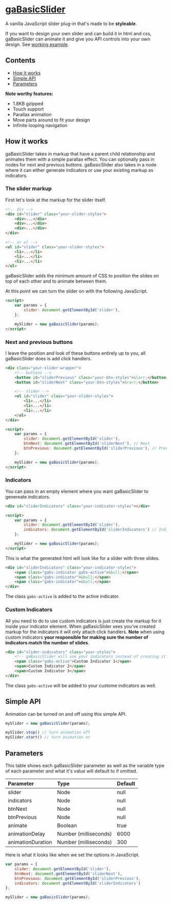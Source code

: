 # [gaBasicSlider](http://gregartist.github.io/ga-basic-slider/)
A vanilla JavaScript slider plug-in that's made to be **styleable**.

If you want to design your own slider and can build it in html and css, gaBasicSlider can animate it and give you API controls into your own design. See [working example](http://gregartist.github.io/ga-basic-slider/).


## Contents
- [How it works](#how-it-works)
- [Simple API](#simple-api)
- [Parameters](#parameters)

**Note worthy features:**

- 1.8KB gzipped
- Touch support
- Parallax animation
- Move parts around to fit your design
- Infinite looping navigation

## How it works

gaBasicSlider takes in markup that have a parent child relationship and animates them with a simple parallax effect. You can optionally pass in nodes for next and previous buttons. gaBasicSlider also takes in a node where it can either generate indicators or use your existing markup as indicators.

### The slider markup

First let's look at the markup for the slider itself.

```html
<!-- div -->
<div id="slider" class="your-slider-styles">
    <div>...</div>
    <div>...</div>
    <div>...</div>
</div>

<!-- or ul -->
<ul id="slider" class="your-slider-styles">
    <li>...</li>
    <li>...</li>
    <li>...</li>
</ul>
```

gaBasicSlider adds the minimum amount of CSS to position the slides on top of each other and to animate between them.

At this point we can turn the slider on with the following JavaScript.

```html
<script>
    var params = {
        slider: document.getElementById('slider'),
    };

    mySlider = new gaBasicSlider(params);
</script>
```

### Next and previous buttons

 I leave the position and look of these buttons entirely up to you, all gaBasicSlider does is add click handlers.

```html
<div class="your-slider-wrapper">
    <!-- buttons -->
    <button id="sliderPrevious" class="your-btn-styles">&larr;</button>
    <button id="sliderNext" class="your-btn-styles">&rarr;</button>

    <!-- slider -->
    <ul id="slider" class="your-slider-styles">
        <li>...</li>
        <li>...</li>
        <li>...</li>
    </ul>
</div>

<script>
    var params = {
        slider: document.getElementById('slider'),
        btnNext: document.getElementById('sliderNext'), // Next
        btnPrevious: document.getElementById('sliderPrevious'), // Previous
    };

    mySlider = new gaBasicSlider(params);
</script>
```

### Indicators

You can pass in an empty element where you want gaBasicSlider to genereate indicators.

```html
<div id="sliderIndicators" class="your-indicator-styles"></div>

<script>
    var params = {
        slider: document.getElementById('slider'),
        indicators: document.getElementById('sliderIndicators') // Indicators
    };

    mySlider = new gaBasicSlider(params);
</script>
```

This is what the generated html will look like for a slider with three slides.

```html
<div id="sliderIndicators" class="your-indicator-styles">
    <span class="gabs-indicator gabs-active">&bull;</span> 
    <span class="gabs-indicator">&bull;</span>
    <span class="gabs-indicator">&bull;</span>
</div>
```

The class `gabs-active` is added to the active indicator.

### Custom Indicators

All you need to do to use custom indicators is just create the markup for it inside your indicator element. When gaBasicSlider sees you've created markup for the indicators it will only attach click handlers. **Note** when using custom indicators **your responsible for making sure the number of indicators match the number of slides**.

```html
<div id="slider-indicators" class="your-styles">
    <!-- gaBasicSlider will use your indicators instead of creating it's own -->
    <span class="gabs-active">Custom Indicator 1</span>
    <span>Custom Indicator 2</span>
    <span>Custom Indicator 3</span>
</div>
```

The class `gabs-active` will be added to your custome indicators as well.

## Simple API

Animation can be turned on and off using this simple API.

```javascript
mySlider = new gaBasicSlider(params);

mySlider.stop() // turn animation off
mySlider.start() // turn animation on
```

## Parameters

This table shows each gaBasicSlider parameter as well as the variable type of each parameter and what it's value will default to if omitted.

| Parameter                | Type                  | Default       |
| :----------------------- |:--------------------- | :------------ |
| slider                   | Node                  | null          |
| indicators               | Node                  | null          |
| btnNext                  | Node                  | null          |
| btnPrevious              | Node                  | null          |
| animate                  | Boolean               | true          |
| animationDelay           | Number (milliseconds) | 6000          |
| animationDuration        | Number (milliseconds) | 300           |

Here is what it looks like when we set the options in JavaScript.

```javascript
var params = {
    slider: document.getElementById('slider'),
    btnNext: document.getElementById('sliderNext'),
    btnPrevious: document.getElementById('sliderPrevious'),
    indicators: document.getElementById('sliderIndicators')
};

mySlider = new gaBasicSlider(params);
```